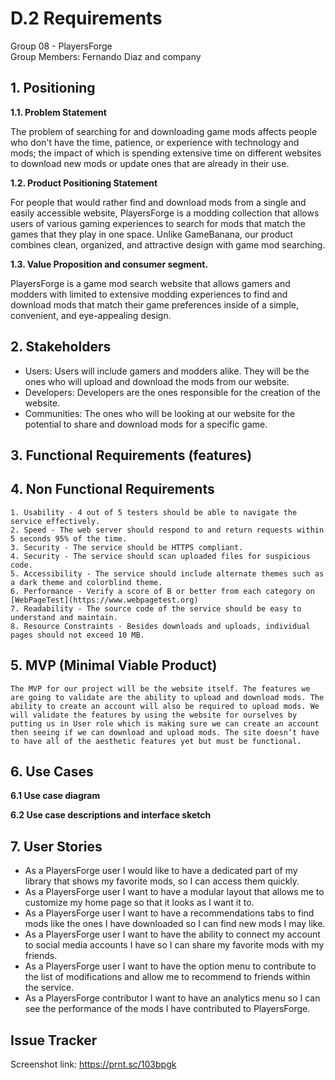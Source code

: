 # D.2 Requirements

Group 08 - PlayersForge\
Group Members: Fernando Diaz and company

## 1. Positioning 
**1.1. Problem Statement**

The problem of searching for and downloading game mods affects people who
don't have the time, patience, or experience with technology and mods;
the impact of which is spending extensive time on different websites to download
new mods or update ones that are already in their use.

**1.2. Product Positioning Statement** 

For people that would rather find and download mods from a single and easily accessible website,
PlayersForge is a modding collection that allows users of various gaming experiences to 
search for mods that match the games that they play in one space. Unlike GameBanana, our product
combines clean, organized, and attractive design with game mod searching.

**1.3. Value Proposition and consumer segment.**


PlayersForge is a game mod search website that allows gamers and modders with limited 
to extensive modding experiences to find and download mods that match their game 
preferences inside of a simple, convenient, and eye-appealing design.


## 2. Stakeholders

- Users: Users will include gamers and modders alike. They will be the ones who will upload and download the mods from our website.
- Developers: Developers are the ones responsible for the creation of the website.
- Communities: The ones who will be looking at our website for the potential to share and download mods for a 	specific game. 

## 3. Functional Requirements (features)

## 4. Non Functional Requirements
	1. Usability - 4 out of 5 testers should be able to navigate the service effectively.
	2. Speed - The web server should respond to and return requests within 5 seconds 95% of the time.
	3. Security - The service should be HTTPS compliant.
	4. Security - The service should scan uploaded files for suspicious code.
	5. Accessibility - The service should include alternate themes such as a dark theme and colorblind theme.
	6. Performance - Verify a score of B or better from each category on [WebPageTest](https://www.webpagetest.org)
	7. Readability - The source code of the service should be easy to understand and maintain.
	8. Resource Constraints - Besides downloads and uploads, individual pages should not exceed 10 MB.
	
## 5. MVP (Minimal Viable Product)

	The MVP for our project will be the website itself. The features we are going to validate are the ability to upload and download mods. The ability to create an account will also be required to upload mods. We will validate the features by using the website for ourselves by putting us in User role which is making sure we can create an account then seeing if we can download and upload mods. The site doesn’t have to have all of the aesthetic features yet but must be functional.


## 6. Use Cases
**6.1 Use case diagram**

**6.2 Use case descriptions and interface sketch**

## 7. User Stories
- As a PlayersForge user I would like to have a dedicated part of my library that shows my favorite mods, so I can access them quickly.
- As a PlayersForge user I want to have a modular layout that allows me to customize my home page so that it looks as I want it to.
- As a PlayersForge user I want to have a recommendations tabs to find mods like the ones I have downloaded so I can find new mods I may like.
- As a PlayersForge user I want to have the ability to connect my account to social media accounts I have so I can share my favorite mods with my friends.
- As a PlayersForge user I want to have the option menu to contribute to the list of modifications and allow me to recommend to friends within the service.
- As a PlayersForge contributor I want to have an analytics menu so I can see the performance of the mods I have contributed to PlayersForge. 


## Issue Tracker 
Screenshot link: https://prnt.sc/103bpgk